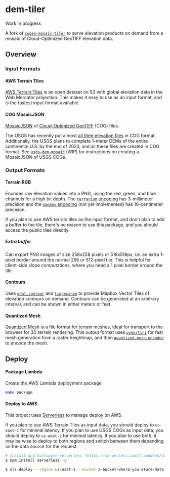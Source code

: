 # dem-tiler

Work in progress

A fork of [`cogeo-mosaic-tiler`][cogeo-mosaic-tiler] to serve elevation products
on demand from a mosaic of Cloud-Optimized GeoTIFF elevation data.

[cogeo-mosaic-tiler]: https://github.com/developmentseed/cogeo-mosaic-tiler

## Overview

### Input Formats

#### AWS Terrain Tiles

[AWS Terrain Tiles][aws-terrain-tiles] is an open dataset on S3 with global
elevation data in the Web Mercator projection. This makes it easy to use as an
input format, and is the fastest input format available.

[aws-terrain-tiles]: https://registry.opendata.aws/terrain-tiles/

#### COG MosaicJSON

[MosaicJSON][mosaicjson] of [Cloud-Optimized GeoTIFF][cogeo] (COG) files.

The USGS has recently put almost [all their elevation files][usgs-dem-cog] in
COG format. Additionally, the USGS plans to complete 1-meter DEMs of the entire
continental U.S. by the end of 2023, and all these files are created in COG
format. See [`usgs-dem-mosaic`][usgs-dem-mosaic] (WIP) for instructions on
creating a MosaicJSON of USGS COGs.

[usgs-dem-mosaic]: https://github.com/kylebarron/usgs-dem-mosaic
[usgs-dem-cog]: https://www.usgs.gov/news/usgs-digital-elevation-models-dem-switching-new-distribution-format
[mosaicjson]: https://github.com/developmentseed/mosaicjson-spec
[cogeo]: https://cogeo.org

### Output Formats

#### Terrain RGB

Encodes raw elevation values into a PNG, using the red, green, and blue channels
for a high bit depth. The [`terrarium` encoding][terrarium-encoding] has
3-millimeter precision and the [`mapbox` encoding][terrain-rgb-encoding] (not
yet implemented) has 10-centimeter precision.

If you plan to use AWS terrain tiles as the input format, and don't plan to add
a buffer to the tile, there's no reason to use this package, and you should
access the public tiles directly.

[terrarium-encoding]: https://github.com/tilezen/joerd/blob/master/docs/formats.md#terrarium
[terrain-rgb-encoding]: https://docs.mapbox.com/help/troubleshooting/access-elevation-data/#mapbox-terrain-rgb

##### Extra buffer

Can export PNG images of size 258x258 pixels or 518x518px, i.e. an extra 1-pixel
border around the normal 256 or 512-pixel tile. This is helpful for client-side
slope computations, where you need a 1 pixel border around the tile.

#### Contours

Uses [`gdal_contour`][gdal-contour] and [`tippecanoe`][tippecanoe] to provide
Mapbox Vector Tiles of elevation contours on demand. Contours can be generated
at an arbitrary interval, and can be shown in either meters or feet.

[gdal-contour]: https://gdal.org/programs/gdal_contour.html
[tippecanoe]: https://github.com/mapbox/tippecanoe

#### Quantized Mesh

[Quantized Mesh][quantized-mesh-spec] is a file format for terrain meshes, ideal
for transport to the browser for 3D terrain rendering. This output format uses
[`pymartini`][pymartini] for fast mesh generation from a raster heightmap, and
then [`quantized-mesh-encoder`][quantized-mesh-encoder] to encode the mesh.

[quantized-mesh-spec]: https://github.com/CesiumGS/quantized-mesh
[pymartini]: https://github.com/kylebarron/pymartini
[quantized-mesh-encoder]: https://github.com/kylebarron/quantized-mesh-encoder

## Deploy

#### Package Lambda

Create the AWS Lambda deployment package

```bash
make package
```

#### Deploy to AWS

This project uses [Serverless](https://serverless.com) to manage deploy on AWS.

If you plan to use AWS Terrain Tiles as input data, you should deploy to
`us-east-1` for minimal latency. If you plan to use USGS COGs as input data, you
should deploy to `us-west-2` for minimal latency. If you plan to use both, it
may be wise to deploy to both regions and switch between them depending on the
data source for the request.

```bash
# Install and Configure serverless (https://serverless.com/framework/docs/providers/aws/guide/credentials/)
$ npm install serverless -g

$ sls deploy --region us-east-1 --bucket a-bucket-where-you-store-data
```
